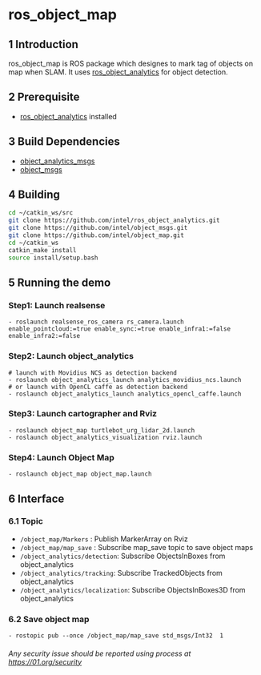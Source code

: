 # ros_object_map

## 1 Introduction
ros_object_map is ROS package which designes to mark tag of objects on map when SLAM. It uses [ros_object_analytics](https://github.com/intel/ros_object_analytics) for object detection.

## 2 Prerequisite
  * [ros_object_analytics](https://github.com/intel/ros_object_analytics) installed

## 3 Build Dependencies
  * [object_analytics_msgs](https://github.com/intel/ros_object_analytics)
  * [object_msgs](https://github.com/intel/object_msgs)

## 4 Building
  ```bash
  cd ~/catkin_ws/src
  git clone https://github.com/intel/ros_object_analytics.git
  git clone https://github.com/intel/object_msgs.git
  git clone https://github.com/intel/object_map.git
  cd ~/catkin_ws
  catkin_make install
  source install/setup.bash
  ```

## 5 Running the demo
### Step1: Launch realsense
```
- roslaunch realsense_ros_camera rs_camera.launch enable_pointcloud:=true enable_sync:=true enable_infra1:=false enable_infra2:=false
```

### Step2: Launch object_analytics
```
# launch with Movidius NCS as detection backend
- roslaunch object_analytics_launch analytics_movidius_ncs.launch 
# or launch with OpenCL caffe as detection backend
- roslaunch object_analytics_launch analytics_opencl_caffe.launch
```

### Step3: Launch cartographer and Rviz
```
- roslaunch object_map turtlebot_urg_lidar_2d.launch
- roslaunch object_analytics_visualization rviz.launch
```

### Step4: Launch Object Map
```
- roslaunch object_map object_map.launch
```

## 6 Interface
### 6.1 Topic
  * ```/object_map/Markers``` : Publish MarkerArray on Rviz
  * ```/object_map/map_save``` : Subscribe map_save topic to save object maps
  * ```/object_analytics/detection```: Subscribe ObjectsInBoxes from object_analytics
  * ```/object_analytics/tracking```: Subscribe TrackedObjects from object_analytics
  * ```/object_analytics/localization```: Subscribe ObjectsInBoxes3D from object_analytics
### 6.2 Save object map
  ```
  - rostopic pub --once /object_map/map_save std_msgs/Int32  1
  ```


###### *Any security issue should be reported using process at https://01.org/security*
